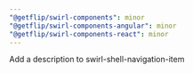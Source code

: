 ```yaml
---
"@getflip/swirl-components": minor
"@getflip/swirl-components-angular": minor
"@getflip/swirl-components-react": minor
---
```


Add a description to swirl-shell-navigation-item
